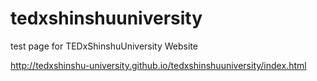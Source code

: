 # tedxshinshuuniversity
test page for TEDxShinshuUniversity Website

http://tedxshinshu-university.github.io/tedxshinshuuniversity/index.html
